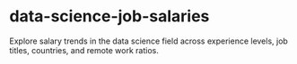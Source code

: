 # data-science-job-salaries
Explore salary trends in the data science field across experience levels, job titles, countries, and remote work ratios.
